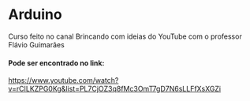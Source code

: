 # Arduino

Curso feito no canal Brincando com ideias do YouTube com o professor Flávio Guimarães

<h4>Pode ser encontrado no link:</h4>

https://www.youtube.com/watch?v=rCILKZPG0Kg&list=PL7CjOZ3q8fMc3OmT7gD7N6sLLFfXsXGZi
